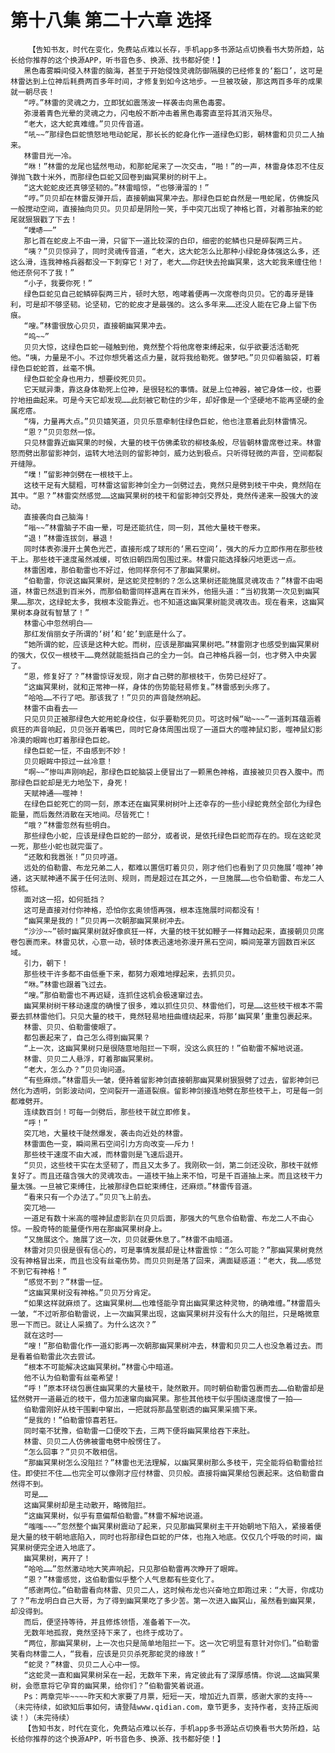 # 第十八集 第二十六章 选择
        【告知书友，时代在变化，免费站点难以长存，手机app多书源站点切换看书大势所趋，站长给你推荐的这个换源APP，听书音色多、换源、找书都好使！】
       黑色毒雾瞬间侵入林雷的脑海，甚至于开始侵蚀灵魂防御隔膜的已经修复的‘豁口’，这可是林雷达到上位神后耗费两百多年时间，才修复到如今这地步。一旦被攻破，那这两百多年的成果就一朝尽丧！
       “哼。”林雷的灵魂之力，立即犹如震荡波一样袭击向黑色毒雾。
       弥漫着青色光晕的灵魂之力，闪电般不断冲击着黑色毒雾直至将其消灭殆尽。
       “老大，这大蛇真难缠。”贝贝传音道。
       “吼~~”那绿色巨蛇愤怒地甩动蛇尾，那长长的蛇身化作一道绿色幻影，朝林雷和贝贝二人抽来。
       林雷目光一冷。
       “咻！”林雷的龙尾也猛然甩动，和那蛇尾来了一次交击，“啪！”的一声，林雷身体忍不住反弹抛飞数十米外，而那绿色巨蛇又回卷到幽冥果树的树干上。
       “这大蛇蛇皮还真够坚韧的。”林雷暗惊，“也够滑溜的！”
       “哼。”贝贝却在林雷反弹开后，直接朝幽冥果冲去。那绿色巨蛇自然是一甩蛇尾，仿佛旋风一般搅动空间，直接抽向贝贝。贝贝却是阴险一笑，手中突兀出现了神格匕首，对着那抽来的蛇尾就狠狠戳了下去！
       “噗哧——”
       那匕首在蛇皮上不由一滑，只留下一道比较深的白印，细密的蛇鳞也只是碎裂两三片。
       “咦？”贝贝惊异了，同时灵魂传音道，“老大，这大蛇怎么比那种小绿蛇身体强这么多，还这么滑，连我神格兵器都没一下刺穿它！对了，老大……你赶快去抢幽冥果，这大蛇我来缠住他！他还奈何不了我！”
       “小子，我要你死！”
       绿色巨蛇见自己蛇鳞碎裂两三片，顿时大怒，咆哮着便再一次席卷向贝贝。它的毒牙是锋利，可是却不够坚韧。论坚韧，它的蛇皮才是最强的。这么多年来……还没人能在它身上留下伤痕。
       “嗖。”林雷很放心贝贝，直接朝幽冥果冲去。
       “呜~~”
       贝贝大惊，这绿色巨蛇一碰触到他，竟然整个将他席卷束缚起来，似乎欲要活活勒死他。“咦，力量是不小。不过你想凭着这点力量，就将我给勒死。做梦吧。”贝贝仰着脑袋，盯着绿色巨蛇蛇首，丝毫不惧。
       绿色巨蛇全身也用力，想要绞死贝贝。
       它天赋异秉，靠这身体勒死上位神，是很轻松的事情。就是上位神器，被它身体一绞，也要拧地扭曲起来。可是今天它却发现……此刻被它勒住的少年，却好像是一个坚硬地不能再坚硬的金属疙瘩。
       “嗨，力量再大点。”贝贝嬉笑道，贝贝乐意牵制住绿色巨蛇，他也注意着此刻林雷情况。
       “恩？”贝贝忽然一惊。
       只见林雷靠近幽冥果的时候，大量的枝干仿佛柔软的柳枝条般，尽皆朝林雷席卷过来。林雷怒而劈出那留影神剑，运转大地法则的留影神剑，威力达到极点。只听得轻微的声音，空间都裂开缝隙。
       “噗！”留影神剑劈在一根枝干上。
       这枝干足有大腿粗，可林雷这留影神剑全力一剑劈过去，竟然只是劈到枝干中央，竟然陷在其中。“恩？”林雷突然感觉……这幽冥果树的枝干和留影神剑交界处，竟然传递来一股强大的波动。
       直接袭向自己脑海！
       “嗡~~”林雷脑子不由一晕，可是还能抗住，同一刻，其他大量枝干卷来。
       “退！”林雷连拔剑，暴退！
       同时体表弥漫开土黄色光芒，直接形成了球形的‘黑石空间’，强大的斥力立即作用在那些枝干上。那些枝干速度虽然减缓，可依旧朝四周包围过来。林雷只能选择躲闪地更远一点。
       林雷困难，那伯勒雷也不好过，他同样奈何不了那幽冥果树。
       “伯勒雷，你说这幽冥果树，是这蛇灵控制的？怎么这果树还能施展灵魂攻击？”林雷不由喝道，林雷已然退到百米外，而那伯勒雷同样退离在百米外，他摇头道：“当初我第一次见到幽冥果……那次，这绿蛇太多，我根本没能靠近。也不知道这幽冥果树能灵魂攻击。现在看来，这幽冥果树本身就有智慧了！”
       林雷心中忽然明白——
       那红发俏丽女子所谓的‘树’和‘蛇’到底是什么了。
       “她所谓的蛇，应该是这种大蛇。而树，应该是那幽冥果树吧。”林雷刚才也感受到幽冥果树的强大，仅仅一根枝干……竟然就能抵挡自己的全力一剑。自己神格兵器一剑，也才劈入中央罢了。
       “恩，修复好了？”林雷惊讶发现，刚才自己劈的那根枝干，伤势已经好了。
       “这幽冥果树，就和正常神一样，身体的伤势能轻易修复。”林雷感到头疼了。
       “哈哈……不行了吧。那该我了！”贝贝的声音陡然响起。
       林雷不由看去——
       只见贝贝正被那绿色大蛇用蛇身绞住，似乎要勒死贝贝。可这时候“呦~~~”一道刺耳蕴涵着疯狂的声音响起，贝贝张开着嘴巴，同时它身体周围出现了一道巨大的噬神鼠幻影，噬神鼠幻影冷漠的眼眸也盯着那绿色巨蛇。
       绿色巨蛇一怔，不由感到不妙！
       贝贝眼眸中掠过一丝冷意！
       “啊~~”惨叫声刚响起，那绿色巨蛇脑袋上便冒出了一颗黑色神格，直接被贝贝吞入腹中。而那绿色巨蛇却是无力地坠下，身死！
       天赋神通——噬神！
       在绿色巨蛇死亡的同一刻，原本还在幽冥果树树叶上还幸存的一些小绿蛇竟然全部化为绿色能量，而后轰然消散在天地间。尽皆死亡！
       “哦？”林雷忽然有些明白。
       那些绿色小蛇，应该是绿色巨蛇的一部分，或者说，是依托绿色巨蛇而存在的。现在这蛇灵一死，那些小蛇也就完蛋了。
       “还敢和我嚣张！”贝贝哼道。
       远处的伯勒雷、布龙兄弟二人，都难以置信盯着贝贝，刚才他们也看到了贝贝施展‘噬神’神通，这天赋神通不属于任何法则、规则，而是超过在其之外，一旦施展……也令伯勒雷、布龙二人惊秫。
       面对这一招，如何抵挡？
       这可是直接对付你神格，恐怕你玄奥领悟再强，根本连施展时间都没有！
       “幽冥果是我的！”贝贝再一次朝那幽冥果树冲去。
       “沙沙~~”顿时幽冥果树就好像疯狂一样，大量的枝干犹如鞭子一样舞动起来，直接朝贝贝席卷包裹而来。林雷见状，心意一动，顿时体表迅速地弥漫开黑石空间，瞬间笼罩方圆数百米区域。
       引力，朝下！
       那些枝干许多都不由低垂下来，都努力艰难地撑起来，去抓贝贝。
       “咻。”林雷也跟着飞过去。
       “嗖。”那伯勒雷也不再迟疑，连抓住这机会极速窜过去。
       幽冥果树树干移动速度的确慢了很多，难以抓住贝贝、林雷他们，可是……这些枝干根本不需要去抓林雷他们。只见大量的枝干，竟然轻易地扭曲缠绕起来，将那‘幽冥果’重重包裹起来。
       林雷、贝贝、伯勒雷傻眼了。
       都包裹起来了，自己怎么得到幽冥果？
       “上一次，这幽冥果树只是很随意地阻拦一下啊，没这么疯狂的！”伯勒雷不解地说道。
       林雷、贝贝二人悬浮，盯着那幽冥果树。
       “老大，怎么办？”贝贝询问道。
       “有些麻烦。”林雷眉头一皱，便持着留影神剑直接朝那幽冥果树狠狠劈了过去，留影神剑已然化为透明，剑影波动间，空间裂开一道道裂痕。留影神剑接连地劈在那些枝干上，可是每一剑都难劈开。
       连续数百剑！可每一剑劈后，那些枝干就立即修复。
       “呼！”
       突兀地，大量枝干陡然爆发，袭击向近处的林雷。
       林雷面色一变，瞬间黑石空间引力方向改变——斥力！
       那些枝干速度不由大减，而林雷则是飞速后退开。
       “贝贝，这些枝干实在太坚韧了，而且又太多了。我刚砍一剑，第二剑还没砍，那枝干就修复好了。而且还蕴含强大的灵魂攻击。一道枝干抽上来不怕，可是千百道抽上来。而且这枝干力量太强。一旦被它束缚住，比被那绿色巨蛇束缚住，还麻烦。”林雷传音道。
       “看来只有一个办法了。”贝贝飞上前去。
       突兀地——
       一道足有数十米高的噬神鼠虚影趴在贝贝后面，那强大的气息令伯勒雷、布龙二人不由心惊。一股奇特的能量便作用在那幽冥果树身上。
       “又施展这个。施展了这一次，贝贝就要休息了。”林雷不由暗道。
       林雷对贝贝很是很有信心的，可是事情发展却是让林雷震惊：“怎么可能？”那幽冥果树竟然没有神格冒出来，而且也没有丝毫伤势。而贝贝则是落了回来，满面疑惑道：“老大，我……感觉不到它有神格！”
       “感觉不到？”林雷一怔。
       “这幽冥果树没有神格。”贝贝万分肯定。
       “如果这样就麻烦了。这幽冥果树……也难怪能孕育出幽冥果这种灵物，的确难缠。”林雷眉头一皱，“不过听那伯勒雷说，上一次幽冥果出现，这幽冥果树并没有什么大的阻拦，只是略微意思一下而已。就让人采摘了。为什么这次？”
       就在这时——
       “嗖！”那伯勒雷化作一道幻影再一次朝那幽冥果树冲去，林雷和贝贝二人也没急着过去。而是看着伯勒雷此次去尝试。
       “根本不可能解决这幽冥果树。”林雷心中暗道。
       他不认为伯勒雷有丝毫希望！
       “呼！”原本环绕包裹住幽冥果的大量枝干，陡然散开。同时朝伯勒雷包裹而去……伯勒雷却是猛然劈开一道最近的枝干，借力加速窜向幽冥果。那些其他枝干似乎围绕速度慢了一拍——
       伯勒雷刚好从枝干围剿中窜出，一把就将那晶莹剔透的幽冥果采摘下来。
       “是我的！”伯勒雷惊喜若狂。
       同时毫不犹豫，伯勒雷一口便咬下去，三两下便将幽冥果给吞下来肚。
       林雷、贝贝二人仿佛被雷电劈中般愣住了。
       “怎么回事？”贝贝不敢相信。
       “那幽冥果树怎么没阻拦？”林雷也无法理解，以幽冥果树那么多枝干，完全能将伯勒雷给拦住。即使拦不住……也完全可以像刚才应付林雷、贝贝般。直接将幽冥果给包裹起来。这伯勒雷自然得不到。
       可是……
       这幽冥果树却是主动散开，略微阻拦。
       “这幽冥果树，似乎有意偏帮伯勒雷。”林雷不解地说道。
       “嗤嗤~~~”忽然整个幽冥果树震动了起来，只见那幽冥果树主干开始朝地下陷入，紧接着便是大量的枝干朝地底陷入，同时也将那绿色巨蛇的尸体，也拖入地底。仅仅几个呼吸的时间，幽冥果树便完全进入地底了。
       幽冥果树，离开了！
       “哈哈……”忽然激动地大笑声响起，只见那伯勒雷再次睁开了眼眸。
       “恩？”林雷感觉，这伯勒雷似乎整个人气息都有些变化了。
       “感谢两位。”伯勒雷看向林雷、贝贝二人，这时候布龙也兴奋地立即跑过来：“大哥，你成功了？”布龙明白自己大哥，为了得到幽冥果吃了多少苦。第一次进入幽冥山，虽然看到幽冥果，却没得到。
       而后，便坚持等待，并且修炼领悟，准备着下一次。
       无数年地孤寂，竟然坚持下来了，也终于成功了。
       “两位，那幽冥果树，上一次也只是简单地阻拦一下。这一次它明显有意针对你们。”伯勒雷笑看向林雷二人，“我看，应该是贝贝杀死那蛇灵的缘故！”
       “蛇灵？”林雷、贝贝二人心中一惊。
       “这蛇灵一直和幽冥果树呆在一起，无数年下来，肯定彼此有了深厚感情。你说……这幽冥果树，会愿意将它孕育的幽冥果，给你们？”伯勒雷笑着说道。
       Ps：两章完毕~~~~昨天和大家要了月票，短短一天，增加近九百票，感谢大家的支持~~（未完待续，如欲知后事如何，请登陆www.qidian.com，章节更多，支持作者，支持正版阅读！）（未完待续）
       【告知书友，时代在变化，免费站点难以长存，手机app多书源站点切换看书大势所趋，站长给你推荐的这个换源APP，听书音色多、换源、找书都好使！】